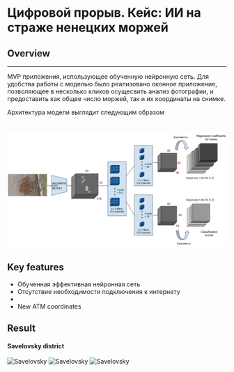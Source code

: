 # Цифровой прорыв. Кейс: ИИ на страже ненецких моржей

## Overview
--------------
MVP приложения, использующее обученную нейронную сеть. Для удобства работы с моделью было реализовано оконное приложение, позволяющее в несколько кликов осущесвить анализ фотографии, и предоставить как общее число моржей, так и их координаты на снимке.

Архитектура модели выглядит следующим образом
<h1 align="center">
  <img src="assets/model.png" alt="Gazprombank">
</h1>

## Key features
 - Обученная эффективная нейронная сеть
 - Отсутствие необходимости подключения к интернету
 - 
 - New ATM coordinates

## Result

#### Savelovsky district
<img src="assets/savelovsky_result.png" alt="Savelovsky">

<img src="assets/savelovsky_highload_roads.png" alt="Savelovsky">

<img src="assets/savelovsky_full_map.png" alt="Savelovsky">

